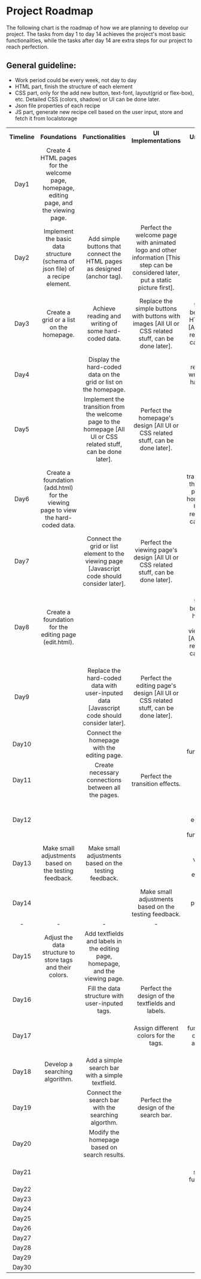 # Project Roadmap #
The following chart is the roadmap of how we are planning to develop our project. The tasks from day 1 to day 14 achieves the project's most basic functionalities, while the tasks after day 14 are extra steps for our project to reach perfection.

## General guideline: 
- Work period could be every week, not day to day
- HTML part, finish the structure of each element
- CSS part, only for the add new button, text-font, layout(grid or flex-box), etc. Detailed CSS (colors, shadow) or UI can be done later.
- Json file properties of each recipe
- JS part, generate new recipe cell based on the user input, store and fetch it from localstorage

<table>
    <tr>
      <th align=center>Timeline</th>
      <th align=center>Foundations</th>
      <th align=center>Functionalities</th>
      <th align=center>UI Implementations</th>
      <th align=center>Unit Testing</th>
    </tr>
    <tr>
      <td align=center>Day1</td>
      <td align=center>Create 4 HTML pages for the welcome page, homepage, editing page, and the viewing page.</td>
      <td align=center></td>
      <td align=center></td>
      <td align=center></td>
    </tr>
    <tr>
      <td align=center>Day2</td>
      <td align=center>Implement the basic data structure (schema of json file) of a recipe element.</td>
      <td align=center>Add simple buttons that connect the HTML pages as designed (anchor tag).</td>
      <td align=center>Perfect the welcome page with animated logo and other information [This step can be considered later, put a static picture first].</td>
      <td align=center></td>
    </tr>
    <tr>
      <td align=center>Day3</td>
      <td align=center>Create a grid or a list on the homepage.</td>
      <td align=center>Achieve reading and writing of some hard-coded data.</td>
      <td align=center>Replace the simple buttons with buttons with images [All UI or CSS related stuff, can be done later].</td>
      <td align=center>Test the transition between the HTML pages [All UI or CSS related stuff, can be done later].</td>
    </tr>
    <tr>
      <td align=center>Day4</td>
      <td align=center></td>
      <td align=center>Display the hard-coded data on the grid or list on the homepage.</td>
      <td align=center></td>
      <td align=center>Test the reading and writing of the hard-coded data.</td>
    </tr>
    <tr>
      <td align=center>Day5</td>
      <td align=center></td>
      <td align=center>Implement the transition from the welcome page to the homepage [All UI or CSS related stuff, can be done later].</td>
      <td align=center>Perfect the homepage's design [All UI or CSS related stuff, can be done later].</td>
      <td align=center></td>
    </tr>
    <tr>
      <td align=center>Day6</td>
      <td align=center>Create a foundation (add.html) for the viewing page to view the hard-coded data.</td>
      <td align=center></td>
      <td align=center></td>
      <td align=center>Test the transition from the welcome page to the homepage [All UI or CSS related stuff, can be done later].</td>
    </tr>
    <tr>
      <td align=center>Day7</td>
      <td align=center></td>
      <td align=center>Connect the grid or list element to the viewing page [Javascript code should consider later].</td>
      <td align=center>Perfect the viewing page's design [All UI or CSS related stuff, can be done later].</td>
      <td align=center></td>
    </tr>
    <tr>
      <td align=center>Day8</td>
      <td align=center>Create a foundation for the editing page (edit.html).</td>
      <td align=center></td>
      <td align=center></td>
      <td align=center>Test the transition between the homepage and the viewing page [All UI or CSS related stuff, can be done later].</td>
    </tr>
    <tr>
      <td align=center>Day9</td>
      <td align=center></td>
      <td align=center>Replace the hard-coded data with user-inputed data [Javascript code should consider later].</td>
      <td align=center>Perfect the editing page's design [All UI or CSS related stuff, can be done later].</td>
      <td align=center></td>
    </tr>
    <tr>
      <td align=center>Day10</td>
      <td align=center></td>
      <td align=center>Connect the homepage with the editing page.</td>
      <td align=center></td>
      <td align=center>Test the editing functionalities.</td>
    </tr>
    <tr>
      <td align=center>Day11</td>
      <td align=center></td>
      <td align=center>Create necessary connections between all the pages.</td>
      <td align=center>Perfect the transition effects.</td>
      <td align=center></td>
    </tr>
    <tr>
      <td align=center>Day12</td>
      <td align=center></td>
      <td align=center></td>
      <td align=center></td>
      <td align=center>Test the creating, editing, and deleting functionalities.</td>
    </tr>
    <tr>
      <td align=center>Day13</td>
      <td align=center>Make small adjustments based on the testing feedback.</td>
      <td align=center>Make small adjustments based on the testing feedback.</td>
      <td align=center></td>
      <td align=center>Test the project's visual and user-experience aspects.</td>
    </tr>
    <tr>
      <td align=center>Day14</td>
      <td align=center></td>
      <td align=center></td>
      <td align=center>Make small adjustments based on the testing feedback.</td>
      <td align=center>Test the project as a whole.</td>
    </tr>
    <tr>
      <td align=center>-</td>
      <td align=center>-</td>
      <td align=center>-</td>
      <td align=center>-</td>
      <td align=center>-</td>
    </tr>
    <tr>
      <td align=center>Day15</td>
      <td align=center>Adjust the data structure to store tags and their colors.</td>
      <td align=center>Add textfields and labels in the editing page, homepage, and the viewing page.</td>
      <td align=center></td>
      <td align=center></td>
    </tr>
    <tr>
      <td align=center>Day16</td>
      <td align=center></td>
      <td align=center>Fill the data structure with user-inputed tags.</td>
      <td align=center>Perfect the design of the textfields and labels.</td>
      <td align=center></td>
    </tr>
    <tr>
      <td align=center>Day17</td>
      <td align=center></td>
      <td align=center></td>
      <td align=center>Assign different colors for the tags.</td>
      <td align=center>Test the functionalities of creating and editing tags.</td>
    </tr>
    <tr>
      <td align=center>Day18</td>
      <td align=center>Develop a searching algorithm.</td>
      <td align=center>Add a simple search bar with a simple textfield.</td>
      <td align=center></td>
      <td align=center></td>
    </tr>
    <tr>
      <td align=center>Day19</td>
      <td align=center></td>
      <td align=center>Connect the search bar with the searching algorthm.</td>
      <td align=center>Perfect the design of the search bar.</td>
      <td align=center></td>
    </tr>
    <tr>
      <td align=center>Day20</td>
      <td align=center></td>
      <td align=center>Modify the homepage based on search results.</td>
      <td align=center></td>
      <td align=center></td>
    </tr>
    <tr>
      <td align=center>Day21</td>
      <td align=center></td>
      <td align=center></td>
      <td align=center></td>
      <td align=center>Test the searching functionality.</td>
    </tr>
    <tr>
      <td align=center>Day22</td>
      <td align=center></td>
      <td align=center></td>
      <td align=center></td>
      <td align=center></td>
    </tr>
    <tr>
      <td align=center>Day23</td>
      <td align=center></td>
      <td align=center></td>
      <td align=center></td>
      <td align=center></td>
    </tr>
    <tr>
      <td align=center>Day24</td>
      <td align=center></td>
      <td align=center></td>
      <td align=center></td>
      <td align=center></td>
    </tr>
    <tr>
      <td align=center>Day25</td>
      <td align=center></td>
      <td align=center></td>
      <td align=center></td>
      <td align=center></td>
    </tr>
    <tr>
      <td align=center>Day26</td>
      <td align=center></td>
      <td align=center></td>
      <td align=center></td>
      <td align=center></td>
    </tr>
    <tr>
      <td align=center>Day27</td>
      <td align=center></td>
      <td align=center></td>
      <td align=center></td>
      <td align=center></td>
    </tr>
    <tr>
      <td align=center>Day28</td>
      <td align=center></td>
      <td align=center></td>
      <td align=center></td>
      <td align=center></td>
    </tr>
    <tr>
      <td align=center>Day29</td>
      <td align=center></td>
      <td align=center></td>
      <td align=center></td>
      <td align=center></td>
    </tr>
    <tr>
      <td align=center>Day30</td>
      <td align=center></td>
      <td align=center></td>
      <td align=center></td>
      <td align=center></td>
    </tr>
</table>
